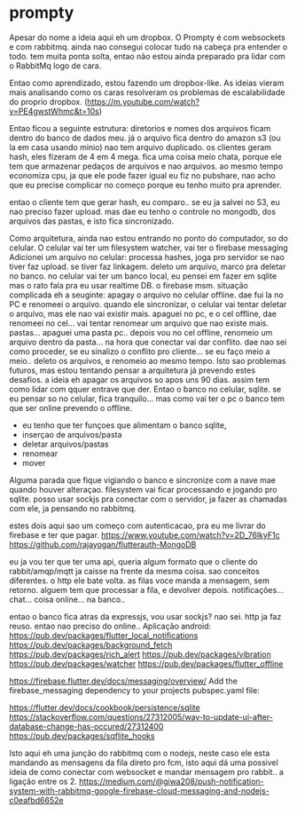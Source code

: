 # prompty


Apesar do nome a ideia aqui eh um dropbox. 
O Prompty é com websockets e com rabbitmq. ainda nao consegui colocar tudo na cabeça pra entender o todo. 
tem muita ponta solta, entao não estou ainda preparado pra lidar com o RabbitMq logo de cara. 

Entao como aprendizado, estou fazendo um dropbox-like. 
As ideias vieram mais analisando como os caras resolveram os problemas de 
escalabilidade do proprio dropbox. (https://m.youtube.com/watch?v=PE4gwstWhmc&t=10s)

Entao ficou a seguinte estrutura:
diretorios e nomes dos arquivos ficam dentro do banco de dados meu. 
já o arquivo fica dentro do amazon s3 (ou la em casa usando minio)
nao tem arquivo duplicado. os clientes geram hash, eles fizeram de 4 em 4 mega. 
fica uma coisa meio chata, porque ele tem que armazenar pedaços de arquivos e nao arquivos. 
ao mesmo tempo economiza cpu, ja que ele pode fazer igual eu fiz no pubshare, 
nao acho que eu precise complicar no começo porque eu tenho muito pra aprender. 

entao o cliente tem que gerar hash, eu comparo.. se eu ja salvei no S3, eu nao preciso fazer upload. 
mas dae eu tenho o controle no mongodb, dos arquivos das pastas, e isto fica sincronizado. 

Como arquitetura, ainda nao estou entrando no ponto do computador, so do celular. 
O celular vai ter um filesystem watcher, vai ter o firebase messaging
Adicionei um arquivo no celular:
processa hashes, joga pro servidor se nao tiver faz upload. se tiver faz linkagem. 
deleto um arquivo, marco pra deletar no banco. 
no celular vai ter um banco local, eu pensei em fazer em sqlite mas o rato fala pra eu usar realtime DB. o firebase msm. 
situação complicada eh a seuginte:
apagay o arquivo no celular offline. dae fui la no PC e renomeei o arquivo. 
quando ele sincronizar, o celular vai tentar deletar o arquivo, mas ele nao vai existir mais. 
apaguei no pc, e o cel offline, dae renomeei no cel... vai tentar renomear um arquivo que nao existe mais. 
pastas... apaguei uma pasta pc.. depois vou no cel offline, renomeio um arquivo dentro da pasta... na hora que conectar vai dar conflito. 
dae nao sei como proceder, se eu sinalizo o conflito pro cliente... se eu faço meio a meio.. deleto os arquivos, e renomeio ao mesmo tempo. 
Isto sao problemas futuros, mas estou tentando pensar a arquitetura já prevendo estes desafios. 
a ideia eh apagar os arquivos so apos uns 90 dias. assim tem como lidar com qquer entrave que der. 
Entao o banco no celular, sqlite. se eu pensar so no celular, fica tranquilo... mas como vai ter o pc o banco tem que ser online prevendo o offline. 

- eu tenho que ter 
funçoes que alimentam o banco sqlite, 
- inserçao de arquivos/pasta
- deletar arquivos/pastas
- renomear
- mover

Alguma parada que fique vigiando o banco e sincronize com a nave mae quando houver alteraçao. 
filesystem vai ficar processando e jogando pro sqlite. 
posso usar sockjs pra conectar com o servidor, ja fazer as chamadas com ele, ja pensando no rabbitmq. 

estes dois aqui sao um começo com autenticacao, 
pra eu me livrar do firebase e ter que pagar. 
https://www.youtube.com/watch?v=2D_76lkyF1c
https://github.com/rajayogan/flutterauth-MongoDB


eu ja vou ter que ter uma api, 
queria algum formato que o cliente do rabbit/amqp/mqtt ja caisse na frente da mesma coisa. 
sao conceitos diferentes. 
o http ele bate volta. 
as filas voce manda a mensagem, sem retorno. alguem tem que processar a fila, e devolver depois. notificações... chat... coisa online... na banco..

entao o banco fica atras da expressjs, vou usar sockjs? nao sei. http ja faz reuso. entao nao preciso do online.. 
Aplicação android:
https://pub.dev/packages/flutter_local_notifications
https://pub.dev/packages/background_fetch
https://pub.dev/packages/rich_alert
https://pub.dev/packages/vibration
https://pub.dev/packages/watcher
https://pub.dev/packages/flutter_offline

https://firebase.flutter.dev/docs/messaging/overview/  Add the firebase_messaging dependency to your projects pubspec.yaml file:

https://flutter.dev/docs/cookbook/persistence/sqlite
https://stackoverflow.com/questions/27312005/way-to-update-ui-after-database-change-has-occured/27312400
https://pub.dev/packages/sqflite_hooks


Isto aqui eh uma junção do rabbitmq com o nodejs, neste caso ele esta mandando as mensagens da fila direto
pro fcm, isto aqui dá uma possivel ideia de como conectar com websocket e mandar mensagem pro rabbit.. a ligação entre os 2. 
https://medium.com/@giwa208/push-notification-system-with-rabbitmq-google-firebase-cloud-messaging-and-nodejs-c0eafbd6652e


